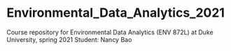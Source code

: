 # Environmental_Data_Analytics_2021
Course repository for Environmental Data Analytics (ENV 872L) at Duke University, spring 2021
Student: Nancy Bao